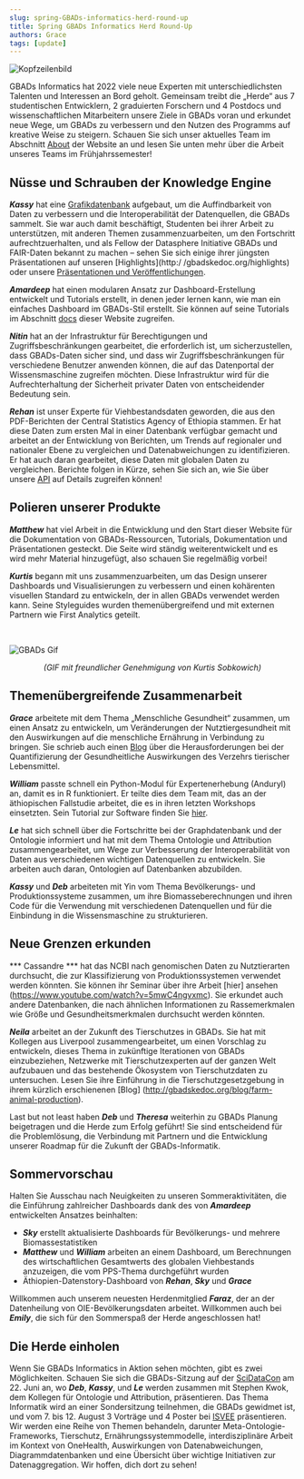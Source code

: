 ```yaml
---
slug: spring-GBADs-informatics-herd-round-up
title: Spring GBADs Informatics Herd Round-Up
authors: Grace
tags: [update]
---
```

![Kopfzeilenbild](https://i.imgur.com/9KxX5Nm.png)

GBADs Informatics hat 2022 viele neue Experten mit unterschiedlichsten Talenten und Interessen an Bord geholt. Gemeinsam treibt die „Herde“ aus 7 studentischen Entwicklern, 2 graduierten Forschern und 4 Postdocs und wissenschaftlichen Mitarbeitern unsere Ziele in GBADs voran und erkundet neue Wege, um GBADs zu verbessern und den Nutzen des Programms auf kreative Weise zu steigern. Schauen Sie sich unser aktuelles Team im Abschnitt [About](http://gbadskedoc.org/about) der Website an und lesen Sie unten mehr über die Arbeit unseres Teams im Frühjahrssemester!

<h2>Nüsse und Schrauben der Knowledge Engine</h2>

***Kassy*** hat eine [Grafikdatenbank](http://gbadskedoc.org/docs/Data-Governance-Handbook-for-GBADs/metadataStorage) aufgebaut, um die Auffindbarkeit von Daten zu verbessern und die Interoperabilität der Datenquellen, die GBADs sammelt. Sie war auch damit beschäftigt, Studenten bei ihrer Arbeit zu unterstützen, mit anderen Themen zusammenzuarbeiten, um den Fortschritt aufrechtzuerhalten, und als Fellow der Datasphere Initiative GBADs und FAIR-Daten bekannt zu machen – sehen Sie sich einige ihrer jüngsten Präsentationen auf unseren [Highlights](http:/ /gbadskedoc.org/highlights) oder unsere [Präsentationen und Veröffentlichungen](http://gbadskedoc.org/publications/Intro).

***Amardeep*** hat einen modularen Ansatz zur Dashboard-Erstellung entwickelt und Tutorials erstellt, in denen jeder lernen kann, wie man ein einfaches Dashboard im GBADs-Stil erstellt. Sie können auf seine Tutorials im Abschnitt [docs](http://gbadskedoc.org/docs/Welcome) dieser Website zugreifen.

***Nitin*** hat an der Infrastruktur für Berechtigungen und Zugriffsbeschränkungen gearbeitet, die erforderlich ist, um sicherzustellen, dass GBADs-Daten sicher sind, und dass wir Zugriffsbeschränkungen für verschiedene Benutzer anwenden können, die auf das Datenportal der Wissensmaschine zugreifen möchten. Diese Infrastruktur wird für die Aufrechterhaltung der Sicherheit privater Daten von entscheidender Bedeutung sein.

***Rehan*** ist unser Experte für Viehbestandsdaten geworden, die aus den PDF-Berichten der Central Statistics Agency of Ethiopia stammen. Er hat diese Daten zum ersten Mal in einer Datenbank verfügbar gemacht und arbeitet an der Entwicklung von Berichten, um Trends auf regionaler und nationaler Ebene zu vergleichen und Datenabweichungen zu identifizieren. Er hat auch daran gearbeitet, diese Daten mit globalen Daten zu vergleichen. Berichte folgen in Kürze, sehen Sie sich an, wie Sie über unsere [API](http://gbadske.org/api/dataportal/) auf Details zugreifen können!

<h2>Polieren unserer Produkte</h2>

***Matthew*** hat viel Arbeit in die Entwicklung und den Start dieser Website für die Dokumentation von GBADs-Ressourcen, Tutorials, Dokumentation und Präsentationen gesteckt. Die Seite wird ständig weiterentwickelt und es wird mehr Material hinzugefügt, also schauen Sie regelmäßig vorbei!

***Kurtis*** begann mit uns zusammenzuarbeiten, um das Design unserer Dashboards und Visualisierungen zu verbessern und einen kohärenten visuellen Standard zu entwickeln, der in allen GBADs verwendet werden kann. Seine Styleguides wurden themenübergreifend und mit externen Partnern wie First Analytics geteilt.

<br/>

![GBADs Gif](https://i.imgur.com/x88bs1o.gif)
<p align="center"><i>(GIF mit freundlicher Genehmigung von Kurtis Sobkowich)</i></p>

<h2>Themenübergreifende Zusammenarbeit</h2>

***Grace*** arbeitete mit dem Thema „Menschliche Gesundheit“ zusammen, um einen Ansatz zu entwickeln, um Veränderungen der Nutztiergesundheit mit den Auswirkungen auf die menschliche Ernährung in Verbindung zu bringen. Sie schrieb auch einen [Blog](http://gbadskedoc.org/blog/the-tricky-job-of-measuring-the-impact-of-animal-sourced-foods-on-health) über die Herausforderungen bei der Quantifizierung der Gesundheitliche Auswirkungen des Verzehrs tierischer Lebensmittel.

***William*** passte schnell ein Python-Modul für Expertenerhebung (Anduryl) an, damit es in R funktioniert. Er teilte dies dem Team mit, das an der äthiopischen Fallstudie arbeitet, die es in ihren letzten Workshops einsetzten. Sein Tutorial zur Software finden Sie [hier](http://gbadskedoc.org/docs/Working-with-Anduryl).

***Le*** hat sich schnell über die Fortschritte bei der Graphdatenbank und der Ontologie informiert und hat mit dem Thema Ontologie und Attribution zusammengearbeitet, um Wege zur Verbesserung der Interoperabilität von Daten aus verschiedenen wichtigen Datenquellen zu entwickeln. Sie arbeiten auch daran, Ontologien auf Datenbanken abzubilden.

***Kassy*** und ***Deb*** arbeiteten mit Yin vom Thema Bevölkerungs- und Produktionssysteme zusammen, um ihre Biomasseberechnungen und ihren Code für die Verwendung mit verschiedenen Datenquellen und für die Einbindung in die Wissensmaschine zu strukturieren.

<h2>Neue Grenzen erkunden</h2>

*** Cassandre *** hat das NCBI nach genomischen Daten zu Nutztierarten durchsucht, die zur Klassifizierung von Produktionssystemen verwendet werden könnten. Sie können ihr Seminar über ihre Arbeit [hier] ansehen (https://www.youtube.com/watch?v=5mwC4ngvxmc). Sie erkundet auch andere Datenbanken, die nach ähnlichen Informationen zu Rassemerkmalen wie Größe und Gesundheitsmerkmalen durchsucht werden könnten.

***Neila*** arbeitet an der Zukunft des Tierschutzes in GBADs. Sie hat mit Kollegen aus Liverpool zusammengearbeitet, um einen Vorschlag zu entwickeln, dieses Thema in zukünftige Iterationen von GBADs einzubeziehen, Netzwerke mit Tierschutzexperten auf der ganzen Welt aufzubauen und das bestehende Ökosystem von Tierschutzdaten zu untersuchen. Lesen Sie ihre Einführung in die Tierschutzgesetzgebung in ihrem kürzlich erschienenen [Blog] (http://gbadskedoc.org/blog/farm-animal-production).

Last but not least haben ***Deb*** und ***Theresa*** weiterhin zu GBADs Planung beigetragen und die Herde zum Erfolg geführt! Sie sind entscheidend für die Problemlösung, die Verbindung mit Partnern und die Entwicklung unserer Roadmap für die Zukunft der GBADs-Informatik.

<h2>Sommervorschau</h2>

Halten Sie Ausschau nach Neuigkeiten zu unseren Sommeraktivitäten, die die Einführung zahlreicher Dashboards dank des von ***Amardeep*** entwickelten Ansatzes beinhalten:

- ***Sky*** erstellt aktualisierte Dashboards für Bevölkerungs- und mehrere Biomassestatistiken
- ***Matthew*** und ***William*** arbeiten an einem Dashboard, um Berechnungen des wirtschaftlichen Gesamtwerts des globalen Viehbestands anzuzeigen, die vom PPS-Thema durchgeführt wurden
- Äthiopien-Datenstory-Dashboard von ***Rehan***, ***Sky*** und ***Grace***

Willkommen auch unserem neuesten Herdenmitglied ***Faraz***, der an der Datenheilung von OIE-Bevölkerungsdaten arbeitet. Willkommen auch bei ***Emily***, die sich für den Sommerspaß der Herde angeschlossen hat!

<h2>Die Herde einholen</h2>

Wenn Sie GBADs Informatics in Aktion sehen möchten, gibt es zwei Möglichkeiten. Schauen Sie sich die GBADs-Sitzung auf der [SciDataCon](https://www.scidatacon.org/IDW-2022/sessions/456/) am 22. Juni an, wo ***Deb***, ***Kassy***, und ***Le*** werden zusammen mit Stephen Kwok, dem Kollegen für Ontologie und Attribution, präsentieren. Das Thema Informatik wird an einer Sondersitzung teilnehmen, die GBADs gewidmet ist, und vom 7. bis 12. August 3 Vorträge und 4 Poster bei [ISVEE](https://venuewest.eventsair.com/isvee2022/symposium-program) präsentieren. Wir werden eine Reihe von Themen behandeln, darunter Meta-Ontologie-Frameworks, Tierschutz, Ernährungssystemmodelle, interdisziplinäre Arbeit im Kontext von OneHealth, Auswirkungen von Datenabweichungen, Diagrammdatenbanken und eine Übersicht über wichtige Initiativen zur Datenaggregation. Wir hoffen, dich dort zu sehen!
